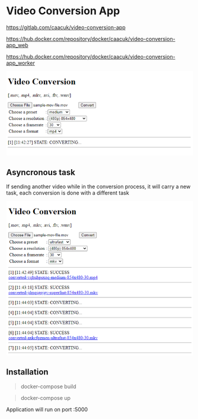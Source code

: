 # Video Conversion App
https://gitlab.com/caacuk/video-conversion-app

https://hub.docker.com/repository/docker/caacuk/video-conversion-app_web

https://hub.docker.com/repository/docker/caacuk/video-conversion-app_worker

![Video Conversion](https://github.com/caacuk/video-conversion-app/blob/master/docs/Capture.PNG?raw=true)

## Asyncronous task
If sending another video while in the conversion process, it will carry a new task, each conversion is done with a different task

![Video Conversion](https://github.com/caacuk/video-conversion-app/blob/master/docs/Capture2.PNG?raw=true)


## Installation

> docker-compose build

> docker-compose up

Application will run on port :5000
